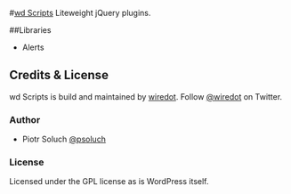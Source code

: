 #[wd Scripts](http://wdscripts.wiredot.com)
Liteweight jQuery plugins.

##Libraries

* Alerts
	
## Credits & License
wd Scripts is build and maintained by [wiredot](http://wiredot.com). Follow [@wiredot](http://twitter.com/wiredot) on Twitter.

### Author
* Piotr Soluch [@psoluch](http://twitter.com/psoluch)

### License
Licensed under the GPL license as is WordPress itself.

